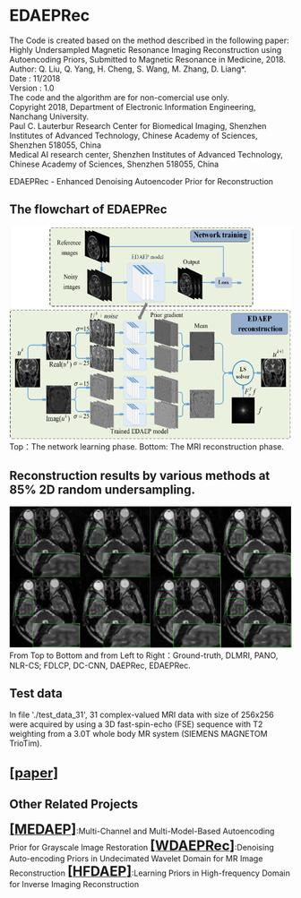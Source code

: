 # EDAEPRec
The Code is created based on the method described in the following paper:  
Highly Undersampled Magnetic Resonance Imaging Reconstruction using Autoencoding Priors, Submitted to Magnetic Resonance in Medicine, 2018.  
Author: Q. Liu, Q. Yang, H. Cheng, S. Wang, M. Zhang, D. Liang*.  
Date : 11/2018  
Version : 1.0  
The code and the algorithm are for non-comercial use only.  
Copyright 2018, Department of Electronic Information Engineering, Nanchang University.  
Paul C. Lauterbur Research Center for Biomedical Imaging, Shenzhen Institutes of Advanced Technology, Chinese Academy of Sciences, Shenzhen 518055, China    
Medical AI research center, Shenzhen Institutes of Advanced Technology, Chinese Academy of Sciences, Shenzhen 518055, China    

EDAEPRec - Enhanced Denoising Autoencoder Prior for Reconstruction  

## The flowchart of EDAEPRec
![](./figs/fig1.png)  
Top：The network learning phase. Bottom: The MRI reconstruction phase.   
## Reconstruction results by various methods at 85% 2D random undersampling.
![](./figs/compare_fig.png)  
From Top to Bottom and from Left to Right：Ground-truth, DLMRI, PANO, NLR-CS; FDLCP, DC-CNN, DAEPRec, EDAEPRec. 

## Test data
In file './test_data_31', 31 complex-valued MRI data with size of 256x256 were acquired by using a 3D fast-spin-echo (FSE) sequence with T2 weighting from a 3.0T whole body MR system (SIEMENS MAGNETOM TrioTim).

## [<font size=5>**[paper]**</font>](https://cardiacmr.hms.harvard.edu/files/cardiacmr/files/liu2019.pdf)

## Other Related Projects
[<font size=5>**[MEDAEP]**</font>](https://cardiacmr.hms.harvard.edu/files/cardiacmr/files/liu2019.pdf):Multi-Channel and Multi-Model-Based Autoencoding Prior for Grayscale Image Restoration
[<font size=5>**[WDAEPRec]**</font>](https://arxiv.org/ftp/arxiv/papers/1909/1909.01108.pdf):Denoising Auto-encoding Priors in Undecimated Wavelet Domain for MR Image Reconstruction
[<font size=5>**[HFDAEP]**</font>](https://arxiv.org/ftp/arxiv/papers/1910/1910.11148.pdf):Learning Priors in High-frequency Domain for Inverse Imaging Reconstruction
